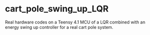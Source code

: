 # cart_pole_swing_up_LQR
 Real hardware codes on a Teensy 4.1 MCU of a LQR combined with an energy swing up controller for a real cart pole system. 
